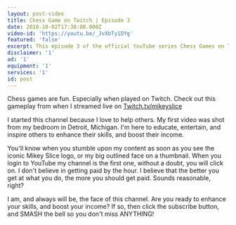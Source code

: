 ```yaml
---
layout: post-video
title: Chess Game on Twitch | Episode 3
date: 2018-10-02T17:38:00.000Z
video-id: 'https://youtu.be/_JvXbTy1DYg'
featured: 'false'
excerpt: This episode 3 of the official YouTube series Chess Games on Twitch!
disclaimer: '1'
ad: '1'
equipment: '1'
services: '1'
id: post
---
```

Chess games are fun. Especially when played on Twitch. Check out this gameplay from when I streamed live on [Twitch.tv/mikeyslice
](http:/www.twitch.tv/mikeyslice)

I started this channel because I love to help others. My first video was shot from my bedroom in Detroit, Michigan. I'm here to educate, entertain, and inspire others to enhance their skills, and boost their income.

You'll know when you stumble upon my content as soon as you see the iconic Mikey Slice logo, or my big outlined face on a thumbnail. When you login to YouTube my channel is the first one, without a doubt, you will click on. I don't believe in getting paid by the hour. I believe that the better you get at what you do, the more you should get paid. Sounds reasonable, right?

I am, and always will be, the face of this channel. Are you ready to enhance your skills, and boost your income? If so, then click the subscribe button, and SMASH the bell so you don't miss ANYTHING!
